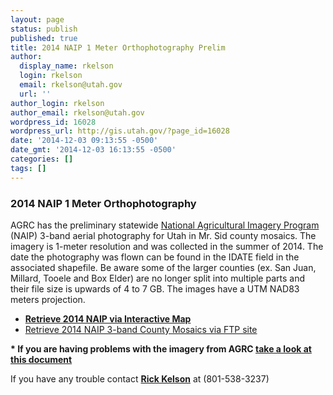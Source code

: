 ```yaml
---
layout: page
status: publish
published: true
title: 2014 NAIP 1 Meter Orthophotography Prelim
author:
  display_name: rkelson
  login: rkelson
  email: rkelson@utah.gov
  url: ''
author_login: rkelson
author_email: rkelson@utah.gov
wordpress_id: 16028
wordpress_url: http://gis.utah.gov/?page_id=16028
date: '2014-12-03 09:13:55 -0500'
date_gmt: '2014-12-03 16:13:55 -0500'
categories: []
tags: []
---
```

<h3>2014 NAIP 1 Meter Orthophotography</h3>
<td>AGRC has the preliminary statewide <a href="http://www.fsa.usda.gov/programs-and-services/aerial-photography/imagery-programs/naip-imagery/index">National Agricultural Imagery Program</a> (NAIP) 3-band aerial photography for Utah in Mr. Sid county mosaics. The imagery is 1-meter resolution and was collected in the summer of 2014. The date the photography was flown can be found in the IDATE field in the associated shapefile. Be aware some of the larger counties (ex. San Juan, Millard, Tooele and Box Elder) are no longer split into multiple parts and their file size is upwards of 4 to 7 GB. The images have a UTM NAD83 meters projection.</p>
<ul>
<li><strong><a href="http://raster.utah.gov/?cat=NAIP%202014%20(1m)" target="_blank">Retrieve 2014 NAIP via Interactive Map</a></strong></li>
<li><a href="ftp://ftp.agrc.utah.gov/NAIP/NAIP2014/" target="_blank">Retrieve 2014 NAIP 3-band County Mosaics via FTP site</a></li>
</ul>
</td>
<p><strong>* If you are having problems with the imagery from AGRC <a href="http://gis.utah.gov/data/aerial-photography/imagery-problems/">take a look at this document</a></strong></p>
<td>If you have any trouble contact <a href="mailto:rkelson@utah.gov"><strong>Rick Kelson</strong></a> at (801-538-3237)</td>
